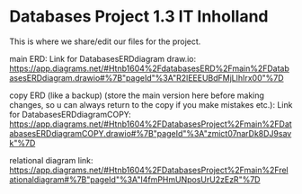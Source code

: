# Databases Project 1.3 IT Inholland
This is where we share/edit our files for the project.

main ERD:
Link for DatabasesERDdiagram draw.io: https://app.diagrams.net/#Htnb1604%2FdatabasesERD%2Fmain%2FDatabasesERDdiagram.drawio#%7B"pageId"%3A"R2lEEEUBdFMjLlhIrx00"%7D

copy ERD (like a backup) (store the main version here before making changes, so u can always return to the copy if you make mistakes etc.):
Link for DatabasesERDdiagramCOPY: https://app.diagrams.net/#Htnb1604%2FDatabasesProject%2Fmain%2FDatabasesERDdiagramCOPY.drawio#%7B"pageId"%3A"zmict07narDk8DJ9savk"%7D

relational diagram link: https://app.diagrams.net/#Htnb1604%2FDatabasesProject%2Fmain%2Frelationaldiagram#%7B"pageId"%3A"I4fmPHmUNposUrU2zEzR"%7D
